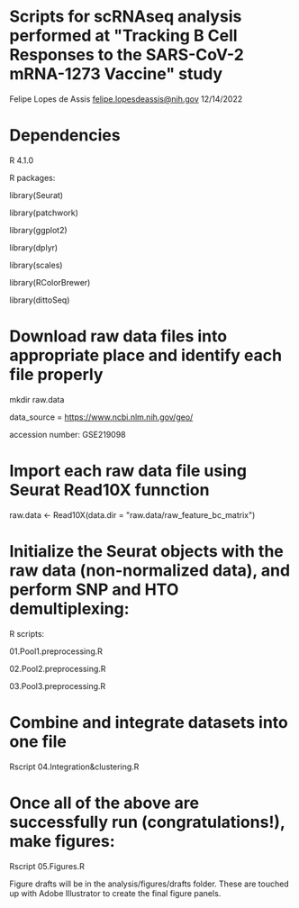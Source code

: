 # Scripts for scRNAseq analysis performed at "Tracking B Cell Responses to the SARS-CoV-2 mRNA-1273 Vaccine" study

Felipe Lopes de Assis felipe.lopesdeassis@nih.gov 12/14/2022

# Dependencies

R 4.1.0 

R packages:

library(Seurat)

library(patchwork)

library(ggplot2)

library(dplyr)

library(scales)

library(RColorBrewer)

library(dittoSeq)

# Download raw data files into appropriate place and identify each file properly 

mkdir raw.data

data_source = https://www.ncbi.nlm.nih.gov/geo/

accession number: GSE219098

# Import each raw data file using Seurat Read10X funnction       

raw.data <- Read10X(data.dir = "raw.data/raw_feature_bc_matrix") 

# Initialize the Seurat objects with the raw data (non-normalized data), and perform SNP and HTO demultiplexing:   

R scripts: 

01.Pool1.preprocessing.R

02.Pool2.preprocessing.R

03.Pool3.preprocessing.R

# Combine and integrate datasets into one file

Rscript 04.Integration&clustering.R

# Once all of the above are successfully run (congratulations!), make figures:

Rscript 05.Figures.R

Figure drafts will be in the analysis/figures/drafts folder. These are touched up with Adobe Illustrator to create the final figure panels.
